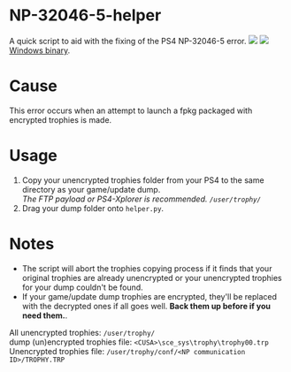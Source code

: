 # NP-32046-5-helper
A quick script to aid with the fixing of the PS4 NP-32046-5 error.
![](https://orion.feralhosting.com/sorrow/share/NP-32046-5_helper.jpg)
![](https://orion.feralhosting.com/sorrow/share/NP-32046-5_helper_multi.jpg)
[Windows binary](https://github.com/Sorrow446/NP-32046-5-helper/releases/download/1/helper.exe).
# Cause
This error occurs when an attempt to launch a fpkg packaged with encrypted trophies is made.

# Usage
1. Copy your unencrypted trophies folder from your PS4 to the same directory as your game/update dump.    
*The FTP payload or PS4-Xplorer is recommended. `/user/trophy/`*
2. Drag your dump folder onto `helper.py`.

# Notes
- The script will abort the trophies copying process if it finds that your original trophies are already unencrypted or your unencrypted trophies for your dump couldn't be found.
- If your game/update dump trophies are encrypted, they'll be replaced with the decrypted ones if all goes well. **Back them up before if you need them.**.

All unencrypted trophies:
`/user/trophy/`       
dump (un)encrypted trophies file:
`<CUSA>\sce_sys\trophy\trophy00.trp`      
Unencrypted trophies file:
`/user/trophy/conf/<NP communication ID>/TROPHY.TRP`
